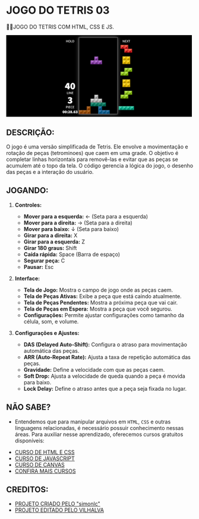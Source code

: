 # JOGO DO TETRIS 03
👨‍💻JOGO DO TETRIS COM HTML, CSS E JS.

<img src="FOTO.png" align="center" width="500"> <br>

## DESCRIÇÃO:
O jogo é uma versão simplificada de Tetris. Ele envolve a movimentação e rotação de peças (tetrominoes) que caem em uma grade. O objetivo é completar linhas horizontais para removê-las e evitar que as peças se acumulem até o topo da tela. O código gerencia a lógica do jogo, o desenho das peças e a interação do usuário.

## JOGANDO:
1. **Controles:**
   - **Mover para a esquerda:** ← (Seta para a esquerda)
   - **Mover para a direita:** → (Seta para a direita)
   - **Mover para baixo:** ↓ (Seta para baixo)
   - **Girar para a direita:** X
   - **Girar para a esquerda:** Z
   - **Girar 180 graus:** Shift
   - **Caída rápida:** Space (Barra de espaço)
   - **Segurar peça:** C
   - **Pausar:** Esc

2. **Interface:**
   - **Tela de Jogo:** Mostra o campo de jogo onde as peças caem.
   - **Tela de Peças Ativas:** Exibe a peça que está caindo atualmente.
   - **Tela de Peças Pendentes:** Mostra a próxima peça que vai cair.
   - **Tela de Peças em Espera:** Mostra a peça que você segurou.
   - **Configurações:** Permite ajustar configurações como tamanho da célula, som, e volume.

3. **Configurações e Ajustes:**
   - **DAS (Delayed Auto-Shift):** Configura o atraso para movimentação automática das peças.
   - **ARR (Auto-Repeat Rate):** Ajusta a taxa de repetição automática das peças.
   - **Gravidade:** Define a velocidade com que as peças caem.
   - **Soft Drop:** Ajusta a velocidade de queda quando a peça é movida para baixo.
   - **Lock Delay:** Define o atraso antes que a peça seja fixada no lugar.

## NÃO SABE?
- Entendemos que para manipular arquivos em `HTML`, `CSS` e outras linguagens relacionadas, é necessário possuir conhecimento nessas áreas. Para auxiliar nesse aprendizado, oferecemos cursos gratuitos disponíveis:
* [CURSO DE HTML E CSS](https://github.com/VILHALVA/CURSO-DE-HTML-E-CSS)
* [CURSO DE JAVASCRIPT](https://github.com/VILHALVA/CURSO-DE-JAVASCRIPT)
* [CURSO DE CANVAS](https://github.com/VILHALVA/CURSO-DE-CANVAS)
* [CONFIRA MAIS CURSOS](https://github.com/VILHALVA?tab=repositories&q=+topic:CURSO)

## CREDITOS:
- [PROJETO CRIADO PELO "simonlc"](https://github.com/simonlc/tetr.js)
- [PROJETO EDITADO PELO VILHALVA](https://github.com/VILHALVA)
